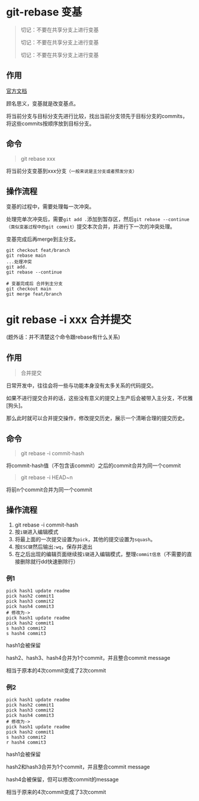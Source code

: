 # git-rebase 变基
> 切记：不要在共享分支上进行变基
> 
> 切记：不要在共享分支上进行变基
> 
> 切记：不要在共享分支上进行变基

## 作用
[官方文档](https://git-scm.com/book/zh/v2/Git-%E5%88%86%E6%94%AF-%E5%8F%98%E5%9F%BA)

顾名思义，变基就是改变基点。

将当前分支与目标分支先进行比较，找出当前分支领先于目标分支的commits，将这些commits按顺序放到目标分支。

## 命令
> git rebase xxx

将当前分支变基到xxx分支`（一般来说是主分支或者预发分支）`

## 操作流程
变基的过程中，需要处理每一次冲突。

处理完单次冲突后，需要`git add .`添加到暂存区，然后`git rebase --continue（类似变基过程中的git commit）`提交本次合并，并进行下一次的冲突处理。

变基完成后再merge到主分支。
```
git checkout feat/branch
git rebase main
...处理冲突
git add.
git rebase --continue

# 变基完成后 合并到主分支
git checkout main
git merge feat/branch
```

# git rebase -i xxx 合并提交
(题外话：并不清楚这个命令跟rebase有什么关系)

## 作用
> 合并提交

日常开发中，往往会将一些与功能本身没有太多关系的代码提交。

如果不进行提交合并的话，这些没有意义的提交上生产后会被带入主分支，不优雅[狗头]。

那么此时就可以合并提交操作，修改提交历史，展示一个清晰合理的提交历史。

## 命令
> git rebase -i commit-hash

将commit-hash值（不包含该commit）之后的commit合并为同一个commit

> git rebase -i HEAD~n

将前n个commit合并为同一个commit

## 操作流程
1. git rebase -i commit-hash
2. 按`i键`进入编辑模式
3. 将最上面的一次提交设置为`pick`，其他的提交设置为`squash`。
4. 按`ESC键`然后输出`:wq`，保存并退出
5. 在之后出现的编辑页面继续按`i键`进入编辑模式，整理`commit信息`（不需要的直接删除就行dd快速删除行）

### 例1
```
pick hash1 update readme
pick hash2 commit1
pick hash3 commit2
pick hash4 commit3
# 修改为->
pick hash1 update readme
pick hash2 commit1
s hash3 commit2
s hash4 commit3
```
hash1会被保留

hash2、hash3、hash4合并为1个commit，并且整合commit message

相当于原本的4次commit变成了2次commit

### 例2
```
pick hash1 update readme
pick hash2 commit1
pick hash3 commit2
pick hash4 commit3
# 修改为->
pick hash1 update readme
pick hash2 commit1
s hash3 commit2
r hash4 commit3
```
hash1会被保留

hash2和hash3合并为1个commit，并且整合commit message

hash4会被保留，但可以修改commit的message

相当于原来的4次commit变成了3次commit